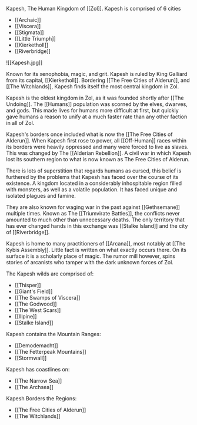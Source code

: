 Kapesh, The Human Kingdom of [[Zol]]. Kapesh is comprised of 6 cities
- [[Archaic]]
- [[Viscera]]
- [[Stigmata]]
- [[Little Triumph]]
- [[Kierketholl]]
- [[Riverbridge]]

![[Kapesh.jpg]]

Known for its xenophobia, magic, and grit. Kapesh is ruled by King Galliard from its capital, [[Kierketholl]]. Bordering [[The Free Cities of Alderun]], and [[The Witchlands]], Kapesh finds itself the most central kingdom in Zol.

Kapesh is the oldest kingdom in Zol, as it was founded shortly after [[The Undoing]]. The [[Humans]] population was scorned by the elves, dwarves, and gods. This made lives for humans more difficult at first, but quickly gave humans a reason to unify at a much faster rate than any other faction in all of Zol. 

Kapesh's borders once included what is now the [[The Free Cities of Alderun]]. When Kapesh first rose to power, all [[Off-Human]] races within its borders were heavily oppressed and many were forced to live as slaves. This was changed by The [[Alderian Rebellion]]. A civil war in which Kapesh lost its southern region to what is now known as The Free Cities of Alderun.

There is lots of superstition that regards humans as cursed, this belief is furthered by the problems that Kapesh has faced over the course of its existence. A kingdom located in a considerably inhospitable region filled with monsters, as well as a volatile population. It has faced unique and isolated plagues and famine. 

They are also known for waging war in the past against [[Gethsemane]] multiple times. Known as The [[Triumvirate Battles]], the conflicts never amounted to much other than unnecessary deaths. The only territory that has ever changed hands in this exchange was [[Stalke Island]] and the city of [[Riverbridge]].

Kapesh is home to many practitioners of [[Arcana]], most notably at [[The Kybis Assembly]]. Little fact is written on what exactly occurs there. On its surface it is a scholarly place of magic. The rumor mill however, spins stories of arcanists who tamper with the dark unknown forces of Zol.

The Kapesh wilds are comprised of:
- [[Thisper]]
- [[Giant's Field]]
- [[The Swamps of Viscera]]
- [[The Godwood]]
- [[The West Scars]]
- [[Illpine]]
- [[Stalke Island]]

Kapesh contains the Mountain Ranges:
- [[Demodemacht]]
- [[The Fetterpeak Mountains]]
- [[Stormwall]]

Kapesh has coastlines on:
- [[The Narrow Sea]]
- [[The Archsea]]

Kapesh Borders the Regions:
- [[The Free Cities of Alderun]]
- [[The Witchlands]]